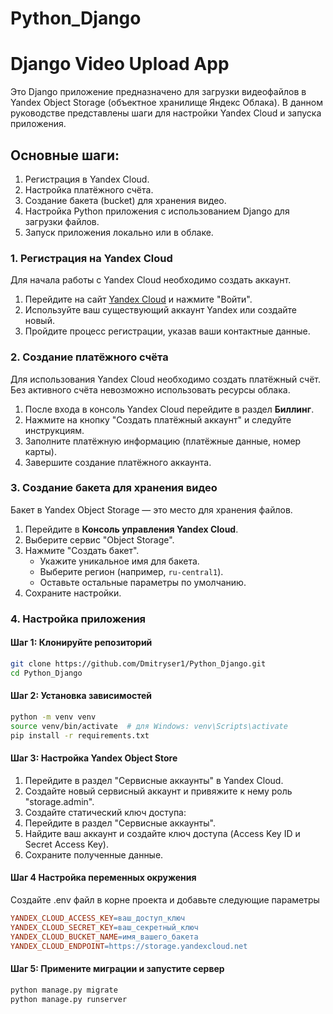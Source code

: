 # Python_Django

# Django Video Upload App

Это Django приложение предназначено для загрузки видеофайлов в Yandex Object Storage (объектное хранилище Яндекс Облака). В данном руководстве представлены шаги для настройки Yandex Cloud и запуска приложения.

## Основные шаги:
1. Регистрация в Yandex Cloud.
2. Настройка платёжного счёта.
3. Создание бакета (bucket) для хранения видео.
4. Настройка Python приложения с использованием Django для загрузки файлов.
5. Запуск приложения локально или в облаке.

### 1. Регистрация на Yandex Cloud
Для начала работы с Yandex Cloud необходимо создать аккаунт.

1. Перейдите на сайт [Yandex Cloud](https://cloud.yandex.ru) и нажмите "Войти".
2. Используйте ваш существующий аккаунт Yandex или создайте новый.
3. Пройдите процесс регистрации, указав ваши контактные данные.

### 2. Создание платёжного счёта
Для использования Yandex Cloud необходимо создать платёжный счёт. Без активного счёта невозможно использовать ресурсы облака.

1. После входа в консоль Yandex Cloud перейдите в раздел **Биллинг**.
2. Нажмите на кнопку "Создать платёжный аккаунт" и следуйте инструкциям.
3. Заполните платёжную информацию (платёжные данные, номер карты).
4. Завершите создание платёжного аккаунта.

### 3. Создание бакета для хранения видео
Бакет в Yandex Object Storage — это место для хранения файлов.

1. Перейдите в **Консоль управления Yandex Cloud**.
2. Выберите сервис "Object Storage".
3. Нажмите "Создать бакет".
   - Укажите уникальное имя для бакета.
   - Выберите регион (например, `ru-central1`).
   - Оставьте остальные параметры по умолчанию.
4. Сохраните настройки.

### 4. Настройка приложения

#### Шаг 1: Клонируйте репозиторий

```bash
git clone https://github.com/Dmitryser1/Python_Django.git
cd Python_Django
```

#### Шаг 2: Установка зависимостей

```bash
python -m venv venv
source venv/bin/activate  # для Windows: venv\Scripts\activate
pip install -r requirements.txt
```


#### Шаг 3: Настройка Yandex Object Store

1. Перейдите в раздел "Сервисные аккаунты" в Yandex Cloud.
2. Создайте новый сервисный аккаунт и привяжите к нему роль "storage.admin".
3. Создайте статический ключ доступа:
4. Перейдите в раздел "Сервисные аккаунты".
5. Найдите ваш аккаунт и создайте ключ доступа (Access Key ID и Secret Access Key).
6. Сохраните полученные данные.

#### Шаг 4 Настройка переменных окружения

Создайте .env файл в корне проекта и добавьте следующие параметры

```makefile
YANDEX_CLOUD_ACCESS_KEY=ваш_доступ_ключ
YANDEX_CLOUD_SECRET_KEY=ваш_секретный_ключ
YANDEX_CLOUD_BUCKET_NAME=имя_вашего_бакета
YANDEX_CLOUD_ENDPOINT=https://storage.yandexcloud.net
```

#### Шаг 5: Примените миграции и запустите сервер

```bash
python manage.py migrate
python manage.py runserver
```
